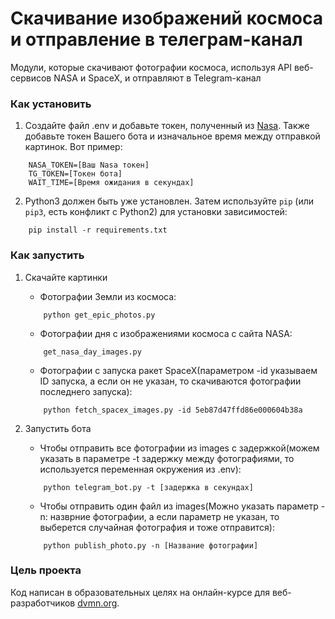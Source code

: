 # Скачивание изображений космоса и отправление в телеграм-канал

Модули, которые скачивают фотографии космоса, используя API веб-сервисов NASA и SpaceX, и отправляют в Telegram-канал

### Как установить

1. Создайте файл .env и добавьте токен, полученный из [Nasa](https://api.nasa.gov). Также добавьте токен Вашего бота и изначальное время между отправкой картинок. Вот пример:

```
    NASA_TOKEN=[Ваш Nasa токен]
    TG_TOKEN=[Токен бота]
    WAIT_TIME=[Время ожидания в секундах]
```

2. Python3 должен быть уже установлен. 
Затем используйте `pip` (или `pip3`, есть конфликт с Python2) для установки зависимостей:

```
    pip install -r requirements.txt
```

### Как запустить

1. Скачайте картинки

    * Фотографии Земли из космоса:

    ```
        python get_epic_photos.py
    ```
    * Фотографии дня с изображениями космоса с сайта NASA:

    ```
        get_nasa_day_images.py
    ```

    * Фотографии с запуска ракет SpaceX(параметром -id указываем ID запуска, а если он не указан, то скачиваются фотографии последнего запуска):

    ```
        python fetch_spacex_images.py -id 5eb87d47ffd86e000604b38a
    ```
    
2. Запустить бота

    * Чтобы отправить все фотографии из images с задержкой(можем указать в параметре -t задержку между фотографиями, то используется переменная окружения из .env):

    ```
        python telegram_bot.py -t [задержка в секундах]
    ```

    * Чтобы отправить один файл из images(Можно указать параметр -n: назврние фотографии, а если параметр не указан, то выберется случайная фотография и тоже отправится):

    ```
        python publish_photo.py -n [Название фотографии]
    ```

### Цель проекта

Код написан в образовательных целях на онлайн-курсе для веб-разработчиков [dvmn.org](https://dvmn.org/).
